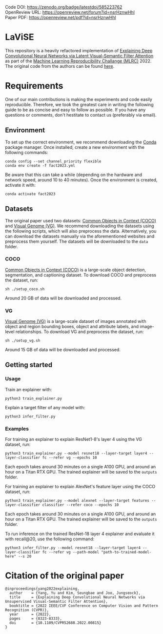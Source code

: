 Code DOI: https://zenodo.org/badge/latestdoi/585223762 <br />
OpenReview URL: https://openreview.net/forum?id=nsrHznwHhl <br />
Paper PDF: https://openreview.net/pdf?id=nsrHznwHhl

# LaViSE
This repository is a heavily refactored implementation of [Explaining Deep Convolutional Neural Networks via Latent Visual-Semantic Filter Attention](https://arxiv.org/abs/2204.04601) as part of the [Machine Learning Reproducibility Challange (MLRC)](https://paperswithcode.com/rc2022) 2022. The original code from the authors can be found [here](https://github.com/YuYang0901/LaViSE).

# Requirements
One of our main contributions is making the experiments and code easily reproducible. Therefore, we took the greatest care in writing the following guide to be as concise and easy to follow as possible. If you have any questions or comments, don't hestitate to contact us (preferably via email).

## Environment
To set up the correct environment, we recommend downloading the [Conda](https://docs.conda.io/en/latest/) package manager. Once installed, create a new environment with the following commands:
```commandline
conda config --set channel_priority flexible
conda env create -f fact2023.yml
```

Be aware that this can take a while (depending on the hardware and network speed, around 10 to 40 minutes). Once the environment is created, activate it with:
```commandline
conda activate fact2023
```

## Datasets
The original paper used two datasets: [Common Objects in Context (COCO)](https://cocodataset.org/) and [Visual Genome (VG)](https://visualgenome.org/). We recommend downloading the datasets using the following scripts, which will also preprocess the data. Alternatively, you can download the datasets manually via the aforementioned websites and preprocess them yourself. The datasets will be downloaded to the `data` folder.

### COCO
[Common Objects in Context (COCO)](https://cocodataset.org/) is a large-scale object detection, segmentation, and captioning dataset. To download COCO and preprocess the dataset, run:
```commandline
sh ./setup_coco.sh
```
Around 20 GB of data will be downloaded and processed.

### VG
[Visual Genome (VG)](https://visualgenome.org/) is a large-scale dataset of images annotated with object and region bounding boxes, object and attribute labels, and image-level relationships. To download VG and preprocess the dataset, run:
```commandline
sh ./setup_vg.sh
```
Around 15 GB of data will be downloaded and processed.

## Getting started

### Usage
Train an explainer with:
```commandline
python3 train_explainer.py
```

Explain a target filter of any model with:
```commandline
python3 infer_filter.py
```

### Examples
For training an explainer to explain ResNet1-8's layer 4 using the VG dataset, run:
```commandline
python3 train_explainer.py --model resnet18 --layer-target layer4 --layer-classifier fc --refer vg --epochs 10
```
Each epoch takes around 30 minutes on a single A100 GPU, and around an hour on a Titan RTX GPU. The trained explainer will be saved to the `outputs` folder.

For training an explainer to explain AlexNet's feature layer using the COCO dataset, run:
```commandline
python3 train_explainer.py --model alexnet --layer-target features --layer-classifier classifier --refer coco --epochs 10
```
Each epoch takes around 30 minutes on a single A100 GPU, and around an hour on a Titan RTX GPU. The trained explainer will be saved to the `outputs` folder.

To run inference on the trained ResNet-18 layer 4 explainer and evaluate it with recall@20, use the following command:
```commandline
python3 infer_filter.py --model resnet18 --layer-target layer4 --layer-classifier fc --refer vg --path-model "path-to-trained-model-here" --s 20
```
# Citation of the original paper
```
@inproceedings{yang2022explaining,
  author    = {Yang, Yu and Kim, Seungbae and Joo, Jungseock},
  title     = {Explaining Deep Convolutional Neural Networks via Unsupervised Visual-Semantic Filter Attention},
  booktitle = {2022 IEEE/CVF Conference on Computer Vision and Pattern Recognition (CVPR)},
  year      = {2022},
  pages     = {8323-8333},
  doi       = {10.1109/CVPR52688.2022.00815}
}
```
